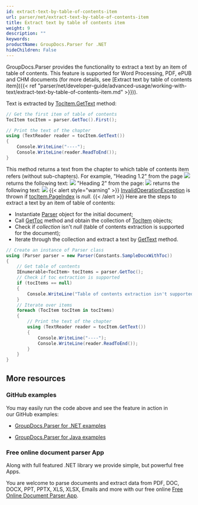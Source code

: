 ```yaml
---
id: extract-text-by-table-of-contents-item
url: parser/net/extract-text-by-table-of-contents-item
title: Extract text by table of contents item
weight: 9
description: ""
keywords: 
productName: GroupDocs.Parser for .NET
hideChildren: False
---
```

GroupDocs.Parser provides the functionality to extract a text by an item of table of contents. This feature is supported for Word Processing, PDF, ePUB and CHM documents (for more details, see [Extract text by table of contents item]({{< ref "parser/net/developer-guide/advanced-usage/working-with-text/extract-text-by-table-of-contents-item.md" >}})).

Text is extracted by [TocItem.GetText](https://apireference.groupdocs.com/net/parser/groupdocs.parser.data/tocitem/methods/gettext) method:

```csharp
// Get the first item of table of contents
TocItem tocItem = parser.GetToc().First();

// Print the text of the chapter
using (TextReader reader = tocItem.GetText())
{
    Console.WriteLine("----");
    Console.WriteLine(reader.ReadToEnd());
}
```
This method returns a text from the chapter to which table of contents item refers (without sub-chapters). For example, "Heading 1.2" from the page
![](parser/net/images/extract-text-by-table-of-contents-item.png)
returns the following text:
![](parser/net/images/extract-text-by-table-of-contents-item_1.png)
"Heading 2" from the page:
![](parser/net/images/extract-text-by-table-of-contents-item_2.png)
returns the following text:
![](parser/net/images/extract-text-by-table-of-contents-item_3.png)
{{< alert style="warning" >}}
[InvalidOperationException](https://docs.microsoft.com/en-us/dotnet/api/system.invalidoperationexception?view=netframework-2.0) is thrown if [tocItem.PageIndex](https://apireference.groupdocs.com/net/parser/groupdocs.parser.data/tocitem/properties/pageindex) is *null*.
{{< /alert >}}
Here are the steps to extract a text by an item of table of contents:
*   Instantiate [Parser](https://apireference.groupdocs.com/net/parser/groupdocs.parser/parser) object for the initial document;
*   Call [GetToc](https://apireference.groupdocs.com/net/parser/groupdocs.parser/parser/methods/gettoc) method and obtain the collection of [TocItem](https://apireference.groupdocs.com/net/parser/groupdocs.parser.data/tocitem) objects;
*   Check if *collection* isn't *null* (table of contents extraction is supported for the document);
*   Iterate through the collection and extract a text by [GetText](https://apireference.groupdocs.com/net/parser/groupdocs.parser.data/tocitem/methods/gettext) method.  
      
    
```csharp
// Create an instance of Parser class
using (Parser parser = new Parser(Constants.SampleDocxWithToc))
{
    // Get table of contents
    IEnumerable<TocItem> tocItems = parser.GetToc();
    // Check if toc extraction is supported
    if (tocItems == null)
    {
        Console.WriteLine("Table of contents extraction isn't supported");
    }
    // Iterate over items
    foreach (TocItem tocItem in tocItems)
    {
        // Print the text of the chapter
        using (TextReader reader = tocItem.GetText())
        {
            Console.WriteLine("----");
            Console.WriteLine(reader.ReadToEnd());
        }
    }
}
```

## More resources

### GitHub examples

You may easily run the code above and see the feature in action in our GitHub examples:

*   [GroupDocs.Parser for .NET examples](https://github.com/groupdocs-parser/GroupDocs.Parser-for-.NET)
    
*   [GroupDocs.Parser for Java examples](https://github.com/groupdocs-parser/GroupDocs.Parser-for-Java)
    

### Free online document parser App

Along with full featured .NET library we provide simple, but powerful free Apps.

You are welcome to parse documents and extract data from PDF, DOC, DOCX, PPT, PPTX, XLS, XLSX, Emails and more with our free online [Free Online Document Parser App](https://products.groupdocs.app/parser).
